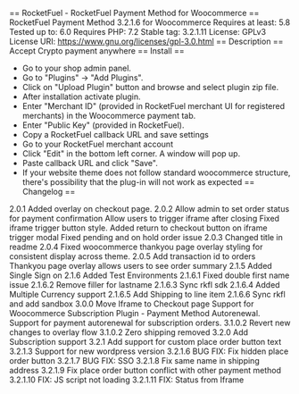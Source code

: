 == RocketFuel - RocketFuel Payment Method for Woocommerce ==
RocketFuel Payment Method 3.2.1.6 for Woocommerce
Requires at least: 5.8
Tested up to: 6.0
Requires PHP: 7.2
Stable tag: 3.2.1.11
License: GPLv3
License URI: https://www.gnu.org/licenses/gpl-3.0.html
== Description ==
Accept Crypto payment anywhere
== Install ==


* Go to your shop admin panel.
* Go to "Plugins" -> "Add Plugins".
* Click on "Upload Plugin" button and browse and select plugin zip file.
* After installation activate plugin.
* Enter "Merchant ID" (provided in RocketFuel merchant UI for registered merchants) in the Woocommerce payment tab.
* Enter "Public Key" (provided in RocketFuel).
* Copy a RocketFuel callback URL and save settings
* Go to your RocketFuel merchant account
* Click "Edit" in the bottom left corner. A window will pop up.
* Paste callback URL and click "Save".
* If your website theme does not follow standard woocommerce structure, there's possibility that the plug-in will not work as expected
== Changelog ==

2.0.1 Added overlay on checkout page.
2.0.2 Allow admin to set order status for payment confirmation
      Allow users to trigger iframe after closing
      Fixed iframe trigger button style. 
      Added return to checkout button on iframe trigger modal
      Fixed pending and on hold order issue
2.0.3 Changed title in readme
2.0.4 Fixed woocommerce thankyou page overlay styling for consistent display across theme.
2.0.5 Add transaction id to orders
	  Thankyou page overlay allows users to see order summary
2.1.5 Added Single Sign on
2.1.6 Added Test Environments
2.1.6.1 Fixed double first name issue
2.1.6.2 Remove filler for lastname
2.1.6.3 Sync rkfl sdk
2.1.6.4 Added Multiple Currency support
2.1.6.5 Add Shipping to line item
2.1.6.6 Sync rkfl and add sandbox
3.0.0 Move Iframe to Checkout page
      Support for Woocommerce Subscription Plugin - Payment Method Autorenewal.
      Support for payment autorenewal for subscription orders.
3.1.0.2 Revert new changes to overlay flow
3.1.0.2 Zero shipping removed
3.2.0 Add Subscription support
3.2.1 Add support for custom place order button text
3.2.1.3 Support for new wordpress version
3.2.1.6 BUG FIX: Fix hidden place order button
3.2.1.7 BUG FIX: SSO
3.2.1.8 Fix same name in shipping address
3.2.1.9 Fix place order button conflict with other payment method
3.2.1.10 FIX: JS script not loading 
3.2.1.11 FIX: Status from Iframe